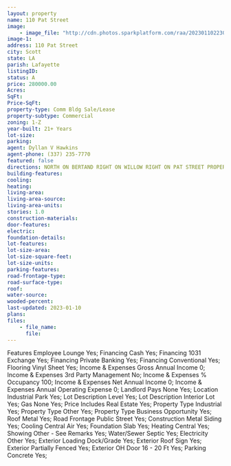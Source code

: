 ```yaml
---
layout: property
name: 110 Pat Street 
image:
    - image_file: "http://cdn.photos.sparkplatform.com/raa/20230110223035807624000000.jpg"
image-1:
address: 110 Pat Street
city: Scott
state: LA
parish: Lafayette
listingID: 
status: A
price: 280000.00
Acres: 
SqFt: 
Price-SqFt: 
property-type: Comm Bldg Sale/Lease
property-subtype: Commercial
zoning: 1-Z
year-built: 21+ Years
lot-size: 
parking: 
agent: Dyllan V Hawkins
agent-phone: (337) 235-7770
featured: false
directions: NORTH ON BERTAND RIGHT ON WILLOW RIGHT ON PAT STREET PROPERTY IS ON LEFT
building-features: 
cooling: 
heating: 
living-area: 
living-area-source: 
living-area-units: 
stories: 1.0
construction-materials: 
door-features: 
electric: 
foundation-details: 
lot-features: 
lot-size-area: 
lot-size-square-feet: 
lot-size-units: 
parking-features: 
road-frontage-type: 
road-surface-type: 
roof: 
water-source: 
wooded-percent: 
last-updated: 2023-01-10
plans: 
files:
    - file_name:
      file:
---
```

Features	Employee Lounge	Yes;
Financing	Cash	Yes;
Financing	1031 Exchange	Yes;
Financing	Private Banking	Yes;
Financing	Conventional	Yes;
Flooring	Vinyl Sheet	Yes;
Income & Expenses	Gross Annual Income	0;
Income & Expenses	3rd Party Management	No;
Income & Expenses	% Occupancy	100;
Income & Expenses	Net Annual Income	0;
Income & Expenses	Annual Operating Expense	0;
Landlord Pays	None	Yes;
Location	Industrial Park	Yes;
Lot Description	Level	Yes;
Lot Description	Interior Lot	Yes;
Gas	None	Yes;
Price Includes	Real Estate	Yes;
Property Type	Industrial	Yes;
Property Type	Other	Yes;
Property Type	Business Opportunity	Yes;
Roof	Metal	Yes;
Road Frontage	Public Street	Yes;
Construction	Metal Siding	Yes;
Cooling	Central Air	Yes;
Foundation	Slab	Yes;
Heating	Central	Yes;
Showing	Other - See Remarks	Yes;
Water/Sewer	Septic	Yes;
Electricity	Other	Yes;
Exterior	Loading Dock/Grade	Yes;
Exterior	Roof Sign	Yes;
Exterior	Partially Fenced	Yes;
Exterior	OH Door 16 - 20 Ft	Yes;
Parking	Concrete	Yes;

